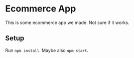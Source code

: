 # Ecommerce App

This is some ecommerce app we made. Not sure if it works.

## Setup
Run `npm install`. Maybe also `npm start`.
